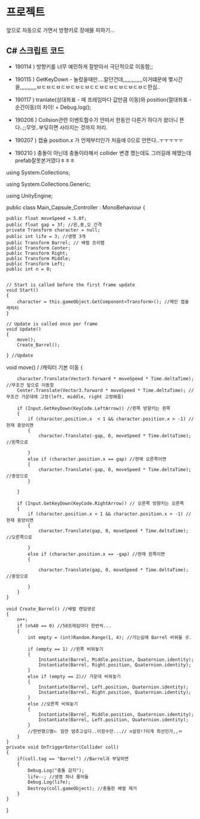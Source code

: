 # 프로젝트

앞으로 자동으로 가면서 방향키로 장애물 피하기...


## C# 스크립트 코드

 - 190114 ) 방향키를 너무 예민하게 잘받아서 극단적으로 이동함;;

 - 190115 ) GetKeyDown - 눌렀을때만....알던건데,,,,,,,,,,,,,이거떄문에 몇시간을,,,,,,,,,,,ㅂㄷㅂㄷㅂㄷㅂㄷㅂㄷㅂㄷㄷㅂㄷㅂㄷㅂㄷㅂㄷㅂㄷ한심..

 - 190117 ) tranlate(상대좌표 - 매 프레임마다 값만큼 이동)와 position(절대좌표 - 순간이동)의 차이! + Debug.log();

 - 190206 ) Collsion관련 이벤트함수가 안떠서 한동안 다른거 하다가 왔더니 뜬다..;;무엇..부딪히면 사라지는 것까지 처리. 

 - 190207 ) 캡슐 position.x 가 언제부터인가 처음에 0으로 안뜬다..ㅜㅜㅜㅜㅜ

- 190210 ) 충돌이 아닌데 충돌이라해서 collider 변경 했는데도 그러길래 헤맸는데 prefab잘못본거였다ㅎㅎㅎ

using System.Collections;

using System.Collections.Generic;

using UnityEngine;


public class Main_Capsule_Controller : MonoBehaviour
{

    public float moveSpeed = 5.0f;
    public float gap = 3f; //왼,중,오 간격
    private Transform character = null;
    public int life = 3; //생명 3개
    public Transform Barrel; // 배럴 프리팹
    public Transform Center;
    public Transform Right;
    public Transform Middle;
    public Transform Left;
    public int n = 0;
    

    // Start is called before the first frame update
    void Start()
    {
        character = this.gameObject.GetComponent<Transform>(); //메인 캡슐 캐릭터
    }

    // Update is called once per frame
    void Update()
    {
        move();
        Create_Barrel();
     
    } //Update

  void move() /
  /캐릭터 기본 이동
    {
        
        character.Translate(Vector3.forward * moveSpeed * Time.deltaTime); //무조건 앞으로 이동함
        Center.Translate(Vector3.forward * moveSpeed * Time.deltaTime); //무조건 가운데에 고정(left, middle, right 고정해줌)
       
        if (Input.GetKeyDown(KeyCode.LeftArrow)) //왼쪽 방향키는 왼쪽
        {
            if (character.position.x  < 1 && character.position.x > -1) //현재 중앙이면
            {
                character.Translate(-gap, 0, moveSpeed * Time.deltaTime); //왼쪽으로

            }
            else if (character.position.x == gap) //현재 오른쪽이면
            {
                character.Translate(-gap, 0, moveSpeed * Time.deltaTime); //중앙으로
            }

        }

        if (Input.GetKeyDown(KeyCode.RightArrow)) // 오른쪽 방향키는 오른쪽
        {
            if (character.position.x < 1 && character.position.x > -1) //현재 중앙이면
            {
                character.Translate(gap, 0, moveSpeed * Time.deltaTime); //오른쪽으로

            }
            else if (character.position.x == -gap) //현재 왼쪽이면
            {

                character.Translate(gap, 0, moveSpeed * Time.deltaTime); //중앙으로

            }
        }
    }

    void Create_Barrel() //배럴 랜덤생성
    {
        n++;
        if (n%40 == 0) //50프레임마다 한번씩...
        {
            int empty = (int)Random.Range(1, 4); //가는길에 Barrel 비워둘 곳.
          
            if (empty == 1) //왼쪽 비워놓기
            {
                Instantiate(Barrel, Middle.position, Quaternion.identity);
                Instantiate(Barrel, Right.position, Quaternion.identity);
            }
            else if (empty == 2)// 가운데 비워놓기
            {
                Instantiate(Barrel, Left.position, Quaternion.identity);
                Instantiate(Barrel, Right.position, Quaternion.identity);
            }
            else //오른쪽 비워놓기
            {
                Instantiate(Barrel, Middle.position, Quaternion.identity);
                Instantiate(Barrel, Left.position, Quaternion.identity);
            }
            //한번했으몀ㄴ 잠깐 멈추고싶다..이함수만...// n설정!?이게 최선인가,,ㅠ
        }
    }
    private void OnTriggerEnter(Collider coll)
    {
        if(coll.tag == "Barrel") //Barrel과 부딪히면
        {
            Debug.Log("충돌 감지");
            life--; //생명 하나 줄어듦
            Debug.Log(life);
            Destroy(coll.gameObject); //충돌한 배럴 제거
        }
    }
}
